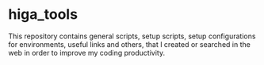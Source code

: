 # higa_tools

This repository contains general scripts, setup scripts, setup configurations for
environments, useful links and others, that I created or searched in the web in
order to improve my coding productivity.
